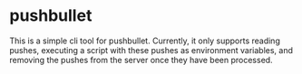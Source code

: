 pushbullet
==========

This is a simple cli tool for pushbullet. Currently, it only supports reading
pushes, executing a script with these pushes as environment variables, and
removing the pushes from the server once they have been processed.
